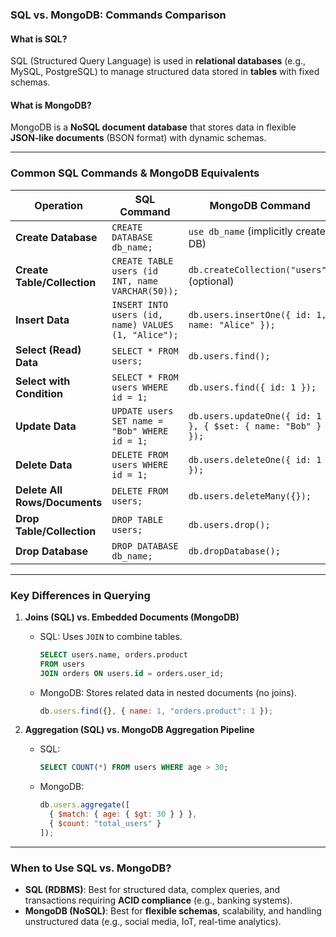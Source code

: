 ### **SQL vs. MongoDB: Commands Comparison**  

#### **What is SQL?**  
SQL (Structured Query Language) is used in **relational databases** (e.g., MySQL, PostgreSQL) to manage structured data stored in **tables** with fixed schemas.  

#### **What is MongoDB?**  
MongoDB is a **NoSQL document database** that stores data in flexible **JSON-like documents** (BSON format) with dynamic schemas.  

---

### **Common SQL Commands & MongoDB Equivalents**  

| **Operation**  | **SQL Command**                          | **MongoDB Command**                          |
|--------------|--------------------------------------|------------------------------------------|
| **Create Database** | `CREATE DATABASE db_name;`          | `use db_name` (implicitly creates DB)    |
| **Create Table/Collection** | `CREATE TABLE users (id INT, name VARCHAR(50));` | `db.createCollection("users")` (optional) |
| **Insert Data** | `INSERT INTO users (id, name) VALUES (1, "Alice");` | `db.users.insertOne({ id: 1, name: "Alice" });` |
| **Select (Read) Data** | `SELECT * FROM users;` | `db.users.find();` |
| **Select with Condition** | `SELECT * FROM users WHERE id = 1;` | `db.users.find({ id: 1 });` |
| **Update Data** | `UPDATE users SET name = "Bob" WHERE id = 1;` | `db.users.updateOne({ id: 1 }, { $set: { name: "Bob" } });` |
| **Delete Data** | `DELETE FROM users WHERE id = 1;` | `db.users.deleteOne({ id: 1 });` |
| **Delete All Rows/Documents** | `DELETE FROM users;` | `db.users.deleteMany({});` |
| **Drop Table/Collection** | `DROP TABLE users;` | `db.users.drop();` |
| **Drop Database** | `DROP DATABASE db_name;` | `db.dropDatabase();` |

---

### **Key Differences in Querying**  
1. **Joins (SQL) vs. Embedded Documents (MongoDB)**  
   - SQL: Uses `JOIN` to combine tables.  
     ```sql
     SELECT users.name, orders.product 
     FROM users 
     JOIN orders ON users.id = orders.user_id;
     ```
   - MongoDB: Stores related data in nested documents (no joins).  
     ```javascript
     db.users.find({}, { name: 1, "orders.product": 1 });
     ```

2. **Aggregation (SQL) vs. MongoDB Aggregation Pipeline**  
   - SQL:  
     ```sql
     SELECT COUNT(*) FROM users WHERE age > 30;
     ```
   - MongoDB:  
     ```javascript
     db.users.aggregate([
       { $match: { age: { $gt: 30 } } },
       { $count: "total_users" }
     ]);
     ```

---

### **When to Use SQL vs. MongoDB?**  
- **SQL (RDBMS)**: Best for structured data, complex queries, and transactions requiring **ACID compliance** (e.g., banking systems).  
- **MongoDB (NoSQL)**: Best for **flexible schemas**, scalability, and handling unstructured data (e.g., social media, IoT, real-time analytics).  
